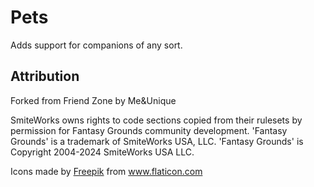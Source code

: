 # Pets
Adds support for companions of any sort.

## Attribution
Forked from Friend Zone by Me&Unique

SmiteWorks owns rights to code sections copied from their rulesets by permission for Fantasy Grounds community development.
'Fantasy Grounds' is a trademark of SmiteWorks USA, LLC.
'Fantasy Grounds' is Copyright 2004-2024 SmiteWorks USA LLC.

<div>Icons made by <a href="https://www.freepik.com" title="Freepik">Freepik</a> from <a href="https://www.flaticon.com/" title="Flaticon">www.flaticon.com</a></div>
